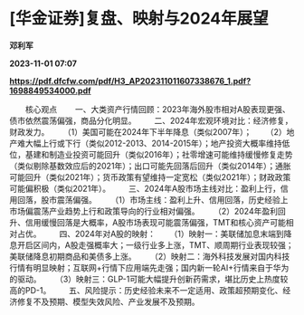 # [华金证券]复盘、映射与2024年展望
**邓利军**

**2023-11-01 07:07**

**https://pdf.dfcfw.com/pdf/H3_AP202311011607338676_1.pdf?1698849534000.pdf**

　　核心观点 　　一、大类资产行情回顾：2023年海外股市相对A股表现更强、债市依然震荡偏强，商品分化明显。 　　二、2024年宏观环境对比：经济修复，财政发力。 　　（1）美国可能在2024年下半年降息（类似2007年）； 　　（2）地产难大幅上行或下行（类似2012-2013、2014-2015年）；地产投资大概率维持低位，基建和制造业投资可能回升（类似2016年）；社零增速可能维持缓慢修复走势（类似剔除基数效应后的2021年）；出口可能先回落后回升（类似2014年）；通胀可能回升（类似2021年）；货币政策有望维持一定宽松（类似2021年）；财政政策可能偏积极（类似2021年）。 　　三、2024年A股市场主线对比：盈利上行，信用回落，股市震荡偏强。 　　（1）市场主线：盈利上升、信用回落，历史经验上市场偏震荡产业趋势上行和政策导向的行业相对偏强。 　　（2）2024年盈利回升、信用缓慢回落是大概率，A股市场表现可能震荡偏强，TMT和核心资产可能相对占优。 　　四、2024年对A股的映射： 　　（1）映射一：美联储加息末端到降息开启区间内，A股走强概率大；一级行业多上涨，TMT、顺周期行业表现较强；美联储降息初期商品和美债多上涨。 　　（2）映射二：海外科技发展对国内科技行情有明显映射；互联网+行情下应用端先走强；国内新一轮AI+行情来自于华为的驱动。 　　（3）映射三：GLP-1可能大幅提升创新药需求，堪比历史上热度较高的PD-1。 　　五、风险提示：历史经验未来不一定适用、政策超预期变化、经济修复不及预期、模型失效风险、产业发展不及预期。